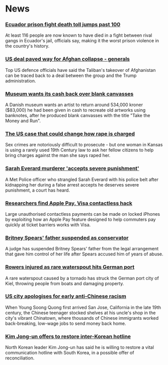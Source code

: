 # News
### [Ecuador prison fight death toll jumps past 100](https://www.bbc.com/news/world-latin-america-58733202)
At least 116 people are now known to have died in a fight between rival gangs in Ecuador's jail, officials say, making it the worst prison violence in the country's history.
### [US deal paved way for Afghan collapse - generals](https://www.bbc.com/news/world-us-canada-58738953)
Top US defence officials have said the Taliban's takeover of Afghanistan can be traced back to a deal between the group and the Trump administration. 
### [Museum wants its cash back over blank canvasses](https://www.bbc.com/news/world-europe-58746701)
A Danish museum wants an artist to return around 534,000 kroner ($83,000) he had been given in cash to recreate old artworks using banknotes, after he produced blank canvasses with the title "Take the Money and Run".
### [The US case that could change how rape is charged](https://www.bbc.com/news/world-us-canada-58729321)
Sex crimes are notoriously difficult to prosecute - but one woman in Kansas is using a rarely used 19th Century law to ask her fellow citizens to help bring charges against the man she says raped her. 
### [Sarah Everard murderer 'accepts severe punishment'](https://www.bbc.com/news/uk-england-london-58745581)
A Met Police officer who strangled Sarah Everard with his police belt after kidnapping her during a false arrest accepts he deserves severe punishment, a court has heard.
### [Researchers find Apple Pay, Visa contactless hack](https://www.bbc.com/news/technology-58719891)
Large unauthorised contactless payments can be made on locked iPhones by exploiting how an Apple Pay feature designed to help commuters pay quickly at ticket barriers works with Visa. 
### [Britney Spears' father suspended as conservator](https://www.bbc.com/news/world-us-canada-58742331)
A judge has suspended Britney Spears' father from the legal arrangement that gave him control of her life after Spears accused him of years of abuse.
### [Rowers injured as rare waterspout hits German port](https://www.bbc.com/news/world-europe-58729504)
A rare waterspout caused by a tornado has struck the German port city of Kiel, throwing people from boats and damaging property.
### [US city apologises for early anti-Chinese racism](https://www.bbc.com/news/world-us-canada-58729097)
When Young Soong Quong first arrived San Jose, California in the late 19th century, the Chinese teenager stocked shelves at his uncle's shop in the city's vibrant Chinatown, where thousands of Chinese immigrants worked back-breaking, low-wage jobs to send money back home.
### [Kim Jong-un offers to restore inter-Korean hotline](https://www.bbc.com/news/world-asia-58744150)
North Korean leader Kim Jong-un has said he is willing to restore a vital communication hotline with South Korea, in a possible offer of reconciliation. 
